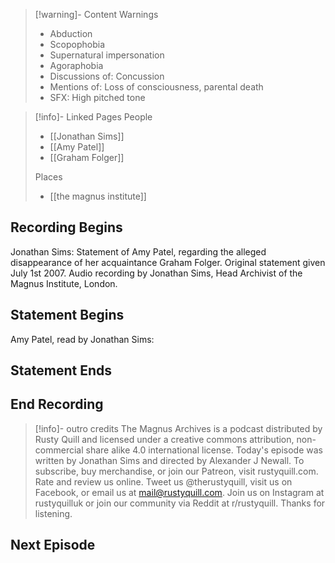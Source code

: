 >[!warning]- Content Warnings
>- Abduction
>- Scopophobia
>- Supernatural impersonation
>- Agoraphobia
>- Discussions of: Concussion
>- Mentions of: Loss of consciousness, parental death
>- SFX: High pitched tone

>[!info]- Linked Pages
>People
>
>- [[Jonathan Sims]]
>- [[Amy Patel]]
>- [[Graham Folger]]
>
>Places
>
>- [[the magnus institute]]

## Recording Begins

Jonathan Sims:
Statement of Amy Patel, regarding the alleged disappearance of her acquaintance Graham Folger. Original statement given July 1st 2007. Audio recording by Jonathan Sims, Head Archivist of the Magnus Institute, London.

## Statement Begins

Amy Patel, read by Jonathan Sims:

## Statement Ends

## End Recording

>[!info]- outro credits
>The Magnus Archives is a podcast distributed by Rusty Quill and licensed under a creative commons attribution, non-commercial share alike 4.0 international license. Today's episode was written by Jonathan Sims and directed by Alexander J Newall. To subscribe, buy merchandise, or join our Patreon, visit rustyquill.com. Rate and review us online. Tweet us @therustyquill, visit us on Facebook, or email us at mail@rustyquill.com. Join us on Instagram at rustyquilluk or join our community via Reddit at r/rustyquill. Thanks for listening.

## Next Episode